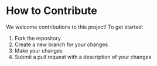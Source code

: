 # How to Contribute

We welcome contributions to this project! To get started:
1. Fork the repository
2. Create a new branch for your changes
3. Make your changes
4. Submit a pull request with a description of your changes
